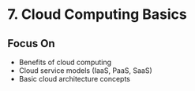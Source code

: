 # 7. Cloud Computing Basics

## Focus On
* Benefits of cloud computing
* Cloud service models (IaaS, PaaS, SaaS)
* Basic cloud architecture concepts